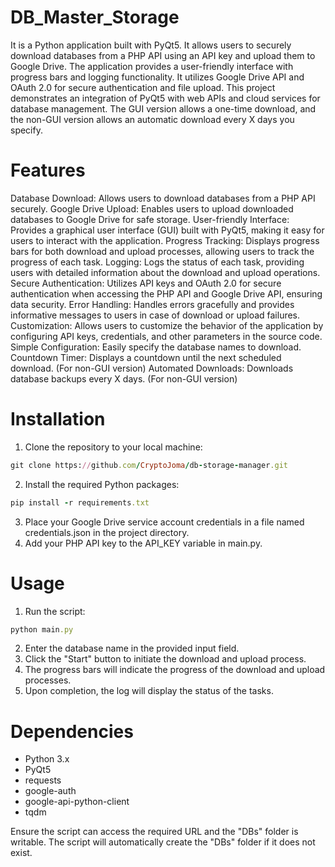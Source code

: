 # DB_Master_Storage
It is a Python application built with PyQt5. It allows users to securely download databases from a PHP API using an API key and upload them to Google Drive. The application provides a user-friendly interface with progress bars and logging functionality. It utilizes Google Drive API and OAuth 2.0 for secure authentication and file upload. This project demonstrates an integration of PyQt5 with web APIs and cloud services for database management. The GUI version allows a one-time download, and the non-GUI version allows an automatic download every X days you specify.

# Features
Database Download: Allows users to download databases from a PHP API securely.
Google Drive Upload: Enables users to upload downloaded databases to Google Drive for safe storage.
User-friendly Interface: Provides a graphical user interface (GUI) built with PyQt5, making it easy for users to interact with the application.
Progress Tracking: Displays progress bars for both download and upload processes, allowing users to track the progress of each task.
Logging: Logs the status of each task, providing users with detailed information about the download and upload operations.
Secure Authentication: Utilizes API keys and OAuth 2.0 for secure authentication when accessing the PHP API and Google Drive API, ensuring data security.
Error Handling: Handles errors gracefully and provides informative messages to users in case of download or upload failures.
Customization: Allows users to customize the behavior of the application by configuring API keys, credentials, and other parameters in the source code.
Simple Configuration: Easily specify the database names to download.
Countdown Timer: Displays a countdown until the next scheduled download. (For non-GUI version)
Automated Downloads: Downloads database backups every X days. (For non-GUI version)

# Installation
1. Clone the repository to your local machine:
```rb
git clone https://github.com/CryptoJoma/db-storage-manager.git
```
2. Install the required Python packages:
```rb
pip install -r requirements.txt
```
3. Place your Google Drive service account credentials in a file named credentials.json in the project directory.
4. Add your PHP API key to the API_KEY variable in main.py.

# Usage
1. Run the script:
```rb
python main.py
```
2. Enter the database name in the provided input field.
3. Click the "Start" button to initiate the download and upload process.
4. The progress bars will indicate the progress of the download and upload processes.
5. Upon completion, the log will display the status of the tasks.

# Dependencies
- Python 3.x
- PyQt5
- requests
- google-auth
- google-api-python-client
- tqdm

Ensure the script can access the required URL and the "DBs" folder is writable. The script will automatically create the "DBs" folder if it does not exist.
